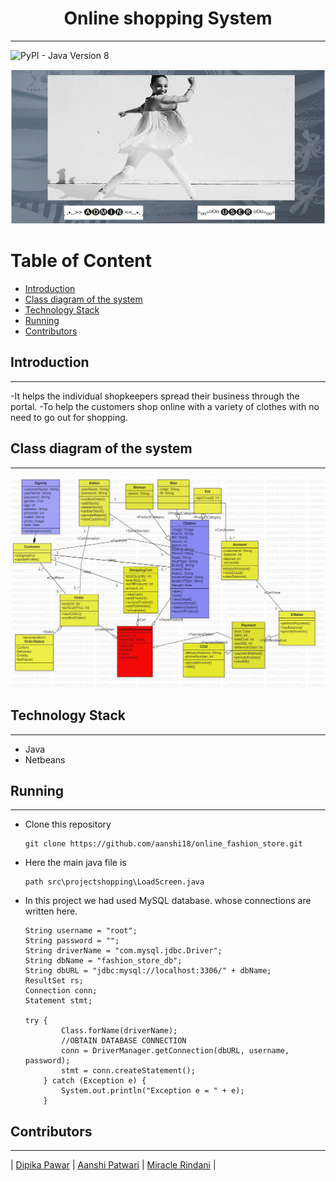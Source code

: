 <h1 align = "center">
    Online shopping System
</h1>

---

<img alt="PyPI - Java Version 8" src="https://img.shields.io/badge/java%20-8-green"> 

<p>
<img src = "front screen.PNG">
</p>

<h1>Table of Content</h1>

- [Introduction](#introduction)
- [Class diagram of the system](#class-diagram-of-the-system)
- [Technology Stack](#technology-stack)
- [Running](#running)
- [Contributors](#contributors)



## Introduction
---
-It helps the individual shopkeepers spread their business through the portal.
-To help the customers shop online with a variety of clothes with no need to go out for shopping.


## Class diagram of the system
---
<img src = "class diagram.jpg">

## Technology Stack
---

- Java
- Netbeans

## Running
---

- Clone this repository

  ```
  git clone https://github.com/aanshi18/online_fashion_store.git
  ```
 
- Here the main java file is 
  ```
  path src\projectshopping\LoadScreen.java
  ```
- In this project we had used MySQL database. whose connections are written here.
    ```
    String username = "root";
    String password = "";
    String driverName = "com.mysql.jdbc.Driver";
    String dbName = "fashion_store_db";
    String dbURL = "jdbc:mysql://localhost:3306/" + dbName;
    ResultSet rs;
    Connection conn;
    Statement stmt;
    
    try {
            Class.forName(driverName);
            //OBTAIN DATABASE CONNECTION
            conn = DriverManager.getConnection(dbURL, username, password);
            stmt = conn.createStatement();
        } catch (Exception e) {
            System.out.println("Exception e = " + e);
        }
    ```




## Contributors

---

| [Dipika Pawar](https://github.com/DipikaPawar12)                                                                                                            | [Aanshi Patwari](https://github.com/aanshi18)                                                                                                            | [Miracle Rindani](https://github.com/mrindani)                                                                                                |
